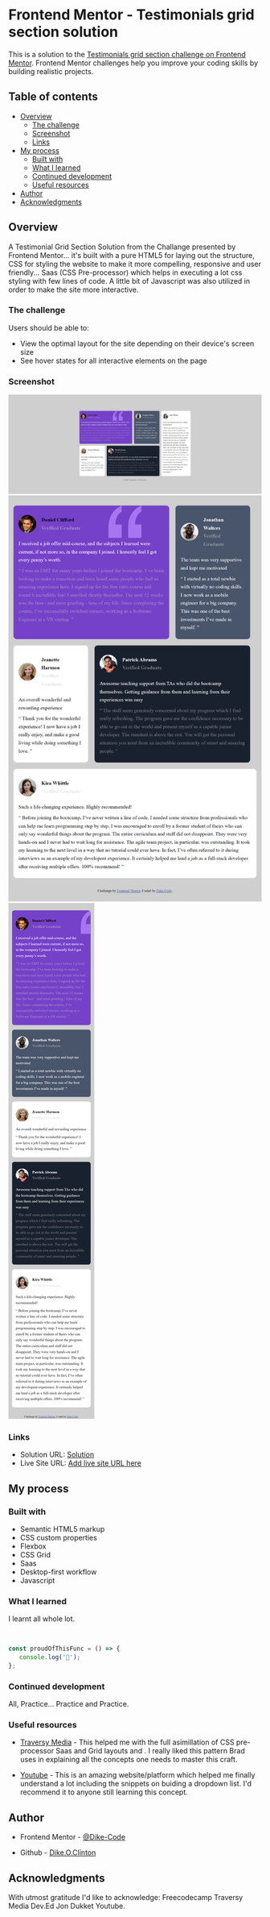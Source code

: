 <!-- @format -->

# Frontend Mentor - Testimonials grid section solution

This is a solution to the [Testimonials grid section challenge on Frontend Mentor](https://www.frontendmentor.io/challenges/testimonials-grid-section-Nnw6J7Un7). Frontend Mentor challenges help you improve your coding skills by building realistic projects.

## Table of contents

-  [Overview](#overview)
   -  [The challenge](#the-challenge)
   -  [Screenshot](#screenshot)
   -  [Links](#links)
-  [My process](#my-process)
   -  [Built with](#built-with)
   -  [What I learned](#what-i-learned)
   -  [Continued development](#continued-development)
   -  [Useful resources](#useful-resources)
-  [Author](#author)
-  [Acknowledgments](#acknowledgments)

## Overview

A Testimonial Grid Section Solution from the Challange presented by Frontend Mentor... it's built with a pure HTML5 for laying out the structure, CSS for styling the website to make it more compelling, responsive and user friendly... Saas (CSS Pre-processor) which helps in executing a lot css styling with few lines of code. A little bit of Javascript was also utilized in order to make the site more interactive.

### The challenge

Users should be able to:

-  View the optimal layout for the site depending on their device's screen size
-  See hover states for all interactive elements on the page

### Screenshot

![Desktop View](./images/DESKTOP%20VIEW.png)
![Mini Desktop View](./images/MINI%20DESKTOP%20VIEW.png)
![Mobile View](./images/MOBILE-VIEW.png)

### Links

-  Solution URL: [Solution](https://github.com/Dike-Code/Testimonial-Grid-Section)
-  Live Site URL: [Add live site URL here](https://your-live-site-url.com)

## My process

### Built with

-  Semantic HTML5 markup
-  CSS custom properties
-  Flexbox
-  CSS Grid
-  Saas
-  Desktop-first workflow
-  Javascript

### What I learned

I learnt all whole lot.

```html

```

```css

```

```js
const proudOfThisFunc = () => {
   console.log('🎉');
};
```

### Continued development

All, Practice... Practice and Practice.

### Useful resources

-  [Traversy Media](https://www.example.com) - This helped me with the full asimillation of CSS pre-processor Saas and Grid layouts and . I really liked this pattern Brad uses in explaining all the concepts one needs to master this craft.

-  [Youtube](https://www.example.com) - This is an amazing website/platform which helped me finally understand a lot including the snippets on buiding a dropdown list. I'd recommend it to anyone still learning this concept.

## Author

-  Frontend Mentor - [@Dike-Code](https://www.frontendmentor.io/profile/Dike-Code)

-  Github - [Dike.O.Clinton](https://www.github/Dike-Code)

## Acknowledgments

With utmost gratitude I'd like to acknowledge:
Freecodecamp
Traversy Media
Dev.Ed
Jon Dukket
Youtube.
